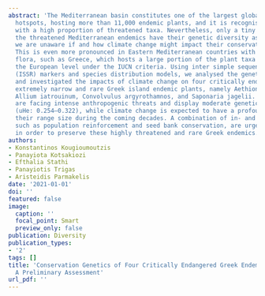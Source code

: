 ```yaml
---
abstract: 'The Mediterranean basin constitutes one of the largest global biodiversity
  hotspots, hosting more than 11,000 endemic plants, and it is recognised as an area
  with a high proportion of threatened taxa. Nevertheless, only a tiny fraction of
  the threatened Mediterranean endemics have their genetic diversity assessed, and
  we are unaware if and how climate change might impact their conservation status.
  This is even more pronounced in Eastern Mediterranean countries with a rich endemic
  flora, such as Greece, which hosts a large portion of the plant taxa assessed at
  the European level under the IUCN criteria. Using inter simple sequence repeats
  (ISSR) markers and species distribution models, we analysed the genetic diversity
  and investigated the impacts of climate change on four critically endangered and
  extremely narrow and rare Greek island endemic plants, namely Aethionema retsina,
  Allium iatrouinum, Convolvulus argyrothamnos, and Saponaria jagelii. All four species
  are facing intense anthropogenic threats and display moderate genetic diversity
  (uHe: 0.254–0.322), while climate change is expected to have a profound impact on
  their range size during the coming decades. A combination of in- and ex-situ measures,
  such as population reinforcement and seed bank conservation, are urgently needed
  in order to preserve these highly threatened and rare Greek endemics.'
authors:
- Konstantinos Kougioumoutzis
- Panayiota Kotsakiozi
- Efthalia Stathi
- Panayiotis Trigas
- Aristeidis Parmakelis
date: '2021-01-01'
doi: ''
featured: false
image:
  caption: ''
  focal_point: Smart
  preview_only: false
publication: Diversity
publication_types:
- '2'
tags: []
title: 'Conservation Genetics of Four Critically Endangered Greek Endemic Plants:
  A Preliminary Assessment'
url_pdf: ''
---
```

